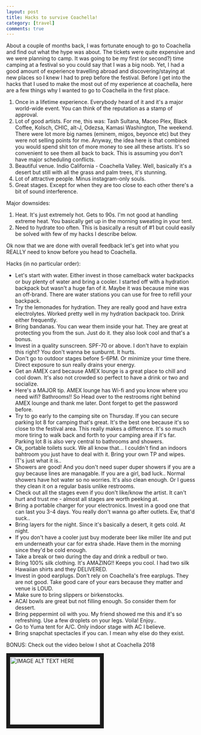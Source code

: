```yaml
---
layout: post
title: Hacks to survive Coachella!
category: [travel]
comments: true
---
```


About a couple of months back, I was fortunate enough to go to Coachella and find out what the hype was about. The tickets were quite expensive
and we were planning to camp. It was going to be my first (or second?) time camping at a festival so you could say that I was a big noob.
Yet, I had a good amount of experience travelling abroad and discovering/staying at new places so I knew I had to prep before the festival.
Before I get into the hacks that I used to make the most out of my experience at coachella, here are a few things why I wanted to go to Coachella
in the first place.

1. Once in a lifetime experience. Everybody heard of it and it's a major world-wide event. You can think of the reputation as a stamp of approval.
2. Lot of good artists. For me, this was: Tash Sultana, Maceo Plex, Black Coffee, Kolsch, CHIC, alt-J, Odezsa, Kamasi Washington, The weekend.
There were lot more big names (eminem, migos, beyonce etc) but they were not selling points for me. Anyway, the idea here is that combined
you would spend shit ton of more money to see all these artists. It's so convenient to see them all back to back. This is assuming you don't have
major scheduling conflicts.
3. Beautiful venue. Indio California - Coachella Valley. Well, basically it's a desert but still with all the grass and palm trees, it's stunning.
4. Lot of attractive people. Minus instagram-only souls.
5. Great stages. Except for when they are too close to each other there's a bit of sound interference.

Major downsides:
1. Heat. It's just extremely hot. Gets to 90s. I'm not good at handling extreme heat. You basically get up in the morning sweating in your tent.
2. Need to hydrate too often. This is basically a result of #1 but could easily be solved with few of my hacks I describe below.

Ok now that we are done with overall feedback let's get into what you REALLY need to know before you head to Coachella. 

Hacks (in no particular order):
- Let's start with water. Either invest in those camelback water backpacks or buy plenty of water and bring a cooler. I started off with a hydration
backpack but wasn't a huge fan of it. Maybe it was because mine was an off-brand. There are water stations you can use for free to refill your backpack.
- Try the lemonades for hydration. They are really good and have extra electrolytes. Worked pretty well in my hydration backpack too. Drink either frequently.
- Bring bandanas. You can wear them inside your hat. They are great at protecting you from the sun. Just do it. they also look cool and that's a bonus.
- Invest in a quality sunscreen. SPF-70 or above. I don't have to explain this right? You don't wanna be sunburnt. It hurts.
- Don't go to outdoor stages before 5-6PM. Or minimize your time there. Direct exposure to sun really drains your energy.
- Get an AMEX card because AMEX lounge is a great place to chill and cool down. It's also not crowded so perfect to have a drink or two and socialize.
- Here's a MAJOR tip. AMEX lounge has Wi-fi and you know where you need wifi? Bathrooms!! So Head over to the restrooms right behind AMEX lounge and thank me later.
Dont forget to get the password before.
- Try to go early to the camping site on Thursday. If you can secure parking lot 8 for camping that's great. It's the best one because it's so close to the festival area.
This really makes a difference. It's so much more tiring to walk back and forth to your camping area if it's far. Parking lot 8 is also very central to bathrooms and showers.
- Ok, portable toilets suck. We all know that... I couldn't find an indoors bahtroom you just have to deal with it. Bring your own TP and wipes. IT's just what it is..
- Showers are good! And you don't need super duper showers if you are a guy because lines are managable. If you are a girl, bad luck.. Normal showers have hot water so no worries.
It's also clean enough. Or I guess they clean it on a regular basis unlike restrooms.
- Check out all the stages even if you don't like/know the artist. It can't hurt and trust me - almost all stages are worth peeking at.
- Bring a portable charger for your electronics. Invest in a good one that can last you 3-4 days. You really don't wanna go after outlets. Ew, that'd suck..
- Bring layers for the night. Since it's basically a desert, it gets cold. At night.
- If you don't have a cooler just buy moderate beer like miller lite and put em underneath your car for extra shade. Have them in the morning since they'd be cold enough.
- Take a break or two during the day and drink a redbull or two.
- Bring 100% silk clothing. It's AMAZING!! Keeps you cool. I had two silk Hawaiian shirts and they DELIVERED.
- Invest in good earplugs. Don't rely on Coachella's free earplugs. They are not good. Take good care of your ears because they matter and venue is LOUD.
- Make sure to bring slippers or birkenstocks.
- ACAI bowls are great but not filling enough. So consider them for dessert.
- Bring peppermint oil with you. My friend showed me this and it's so refreshing. Use a few droplets on your legs. Voila! Enjoy..
- Go to Yuma tent for A/C. Only indoor stage with AC I believe.
- Bring snapchat spectacles if you can. I mean why else do they exist.

BONUS: Check out the video below I shot at Coachella 2018

<a href="http://www.youtube.com/watch?feature=player_embedded&v=8lkb2saTXt4
" target="_blank"><img src="http://img.youtube.com/vi/8lkb2saTXt4/0.jpg" 
alt="IMAGE ALT TEXT HERE" width="240" height="180" border="10" /></a>

